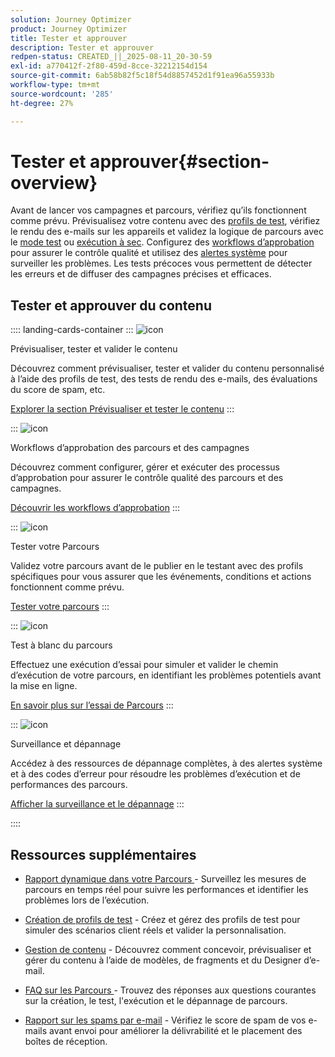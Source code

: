 ```yaml
---
solution: Journey Optimizer
product: Journey Optimizer
title: Tester et approuver
description: Tester et approuver
redpen-status: CREATED_||_2025-08-11_20-30-59
exl-id: a770412f-2f80-459d-8cce-32212154d154
source-git-commit: 6ab58b82f5c18f54d8857452d1f91ea96a55933b
workflow-type: tm+mt
source-wordcount: '285'
ht-degree: 27%

---
```


# Tester et approuver{#section-overview}

Avant de lancer vos campagnes et parcours, vérifiez qu’ils fonctionnent comme prévu. Prévisualisez votre contenu avec des [profils de test](../using/content-management/test-profiles.md), vérifiez le rendu des e-mails sur les appareils et validez la logique de parcours avec le [mode test](../using/building-journeys/testing-the-journey.md) ou [exécution à sec](../using/building-journeys/journey-dry-run.md). Configurez des [workflows d’approbation](../using/test-approve/gs-approval.md) pour assurer le contrôle qualité et utilisez des [alertes système](../using/reports/alerts.md) pour surveiller les problèmes. Les tests précoces vous permettent de détecter les erreurs et de diffuser des campagnes précises et efficaces.

## Tester et approuver du contenu

:::: landing-cards-container
:::
![icon](https://cdn.experienceleague.adobe.com/icons/list-check.svg?lang=fr)

Prévisualiser, tester et valider le contenu

Découvrez comment prévisualiser, tester et valider du contenu personnalisé à l’aide des profils de test, des tests de rendu des e-mails, des évaluations du score de spam, etc.

[Explorer la section Prévisualiser et tester le contenu](preview-test-landing-page.md)
:::

:::
![icon](https://cdn.experienceleague.adobe.com/icons/shield-halved.svg?lang=fr)

Workflows d’approbation des parcours et des campagnes

Découvrez comment configurer, gérer et exécuter des processus d’approbation pour assurer le contrôle qualité des parcours et des campagnes.

[Découvrir les workflows d’approbation](approve-landing-page.md)
:::

:::
![icon](https://cdn.experienceleague.adobe.com/icons/bullseye.svg?lang=fr)

Tester votre Parcours

Validez votre parcours avant de le publier en le testant avec des profils spécifiques pour vous assurer que les événements, conditions et actions fonctionnent comme prévu.

[Tester votre parcours](../using/building-journeys/testing-the-journey.md)
:::

:::
![icon](https://cdn.experienceleague.adobe.com/icons/code-branch.svg?lang=fr)

Test à blanc du parcours

Effectuez une exécution d’essai pour simuler et valider le chemin d’exécution de votre parcours, en identifiant les problèmes potentiels avant la mise en ligne.

[En savoir plus sur l’essai de Parcours](../using/building-journeys/journey-dry-run.md)
:::

:::
![icon](https://cdn.experienceleague.adobe.com/icons/chart-line.svg?lang=fr)

Surveillance et dépannage

Accédez à des ressources de dépannage complètes, à des alertes système et à des codes d’erreur pour résoudre les problèmes d’exécution et de performances des parcours.

[Afficher la surveillance et le dépannage](troubleshoot-journey-landing-page.md)
:::

::::

## Ressources supplémentaires

* [Rapport dynamique dans votre Parcours ](../using/building-journeys/report-journey.md) - Surveillez les mesures de parcours en temps réel pour suivre les performances et identifier les problèmes lors de l’exécution.

* [Création de profils de test](../using/audience/creating-test-profiles.md) - Créez et gérez des profils de test pour simuler des scénarios client réels et valider la personnalisation.

* [Gestion de contenu](content-management-landing-page.md) - Découvrez comment concevoir, prévisualiser et gérer du contenu à l’aide de modèles, de fragments et du Designer d’e-mail.

* [FAQ sur les Parcours ](../using/building-journeys/journey-faq.md) - Trouvez des réponses aux questions courantes sur la création, le test, l&#39;exécution et le dépannage de parcours.

* [Rapport sur les spams par e-mail](../using/content-management/spam-report.md) - Vérifiez le score de spam de vos e-mails avant envoi pour améliorer la délivrabilité et le placement des boîtes de réception.
